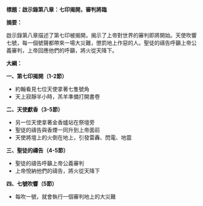 **標題：啟示錄第八章：七印揭開，審判將臨**

**摘要：**

啟示錄第八章描述了第七印被揭開，揭示了上帝對世界的審判即將開始。天使吹響七號，每一個號聲都帶來一場大災難，懲罰地上作惡的人。聖徒的禱告呼籲上帝公義審判，上帝回應他們的呼籲，將火從天降下。

**大綱：**

**一、第七印揭開（1-2節）**
* 約翰看見七位天使拿著七隻號角
* 天上寂靜半小時，羔羊準備打開書卷

**二、天使獻香（3-5節）**
* 另一位天使拿著金香爐站在祭壇旁
* 聖徒的禱告與香煙一同升到上帝面前
* 天使將壇上的火倒在地上，引發雷轟、閃電、地震

**三、聖徒的禱告（4-5節）**
* 聖徒的禱告呼籲上帝公義審判
* 上帝悅納他們的禱告，將火從天降下

**四、七號吹響（5節）**
* 每吹一號，就會執行一個審判地上的大災難